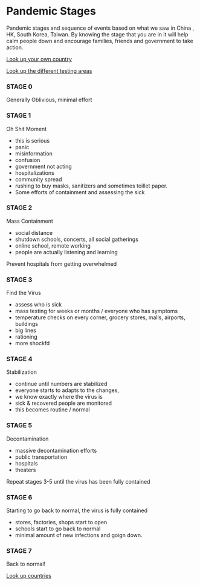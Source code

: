 # Pandemic Stages 

Pandemic stages and sequence of events based on what we saw in China , HK, South Korea, Taiwan. By knowing the stage that you are in it will help calm people down and encourage families, friends and government to take action. 

[Look up your own country](Countries.md)

[Look up the different testing areas](Testing.md)

### STAGE 0

Generally Oblivious, minimal effort

### STAGE 1

Oh Shit Moment 

   * this is serious
   * panic
   * misinformation
   * confusion
   * government not acting
   * hospitalizations
   * community spread
   * rushing to buy masks, sanitizers and sometimes toillet paper. 
   * Some efforts of containment and assessing the sick

### STAGE 2

Mass Containment  

   * social distance
   * shutdown schools, concerts, all social gatherings 
   * online school, remote working
   * people are actually listening and learning

Prevent hospitals from getting overwhelmed 

### STAGE 3

Find the Virus

   * assess who is sick
   * mass testing for weeks or months / everyone who has symptoms
   * temperature checks on every corner, grocery stores, malls, airports, buildings
   * big lines
   * rationing
   * more shockfd

### STAGE 4

Stabilization 

   * continue until numbers are stabilized
   * everyone starts to adapts to the changes,
   * we know exactly where the virus is
   * sick & recovered people are monitored
   * this becomes routine / normal 

### STAGE 5

Decontamination

   * massive decontamination efforts
   * public transportation
   * hospitals
   * theaters

Repeat stages 3-5 until the virus has been fully contained


### STAGE 6

Starting to go back to normal, the virus is fully contained 

   * stores, factories, shops start to open 
   * schools start to go back to normal
   * minimal amount of new infections and goign down. 

### STAGE 7

Back to normal! 


[Look up countries](Countries.md)


 

